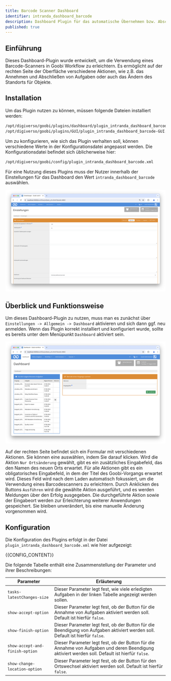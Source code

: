 ```yaml
---
title: Barcode Scanner Dashboard
identifier: intranda_dashboard_barcode
description: Dashboard Plugin für das automatische Übernehmen bzw. Abschließen von Arbeitsschritten sowie zur Änderung von Standortangaben mittels Barcode-Scanner
published: true
---
```


## Einführung
Dieses Dashboard-Plugin wurde entwickelt, um die Verwendung eines Barcode-Scanners in Goobi Workflow zu erleichtern. Es ermöglicht auf der rechten Seite der Oberfläche verschiedene Aktionen, wie z.B. das Annehmen und Abschließen von Aufgaben oder auch das Ändern des Standorts für Objekte.

## Installation
Um das Plugin nutzen zu können, müssen folgende Dateien installiert werden:

```bash
/opt/digiverso/goobi/plugins/dashboard/plugin_intranda_dashboard_barcode.jar
/opt/digiverso/goobi/plugins/GUI/plugin_intranda_dashboard_barcode-GUI.jar
```

Um zu konfigurieren, wie sich das Plugin verhalten soll, können verschiedene Werte in der Konfigurationsdatei angepasst werden. Die Konfigurationsdatei befindet sich üblicherweise hier:

```bash
/opt/digiverso/goobi/config/plugin_intranda_dashboard_barcode.xml
```

Für eine Nutzung dieses Plugins muss der Nutzer innerhalb der Einstellungen für das Dashboard den Wert `intranda_dashboard_barcode` auswählen. 

![Auswahl des Dashboards in den Nutzereinstellungen](screen1_de.png)


## Überblick und Funktionsweise
Um dieses Dashboard-Plugin zu nutzen, muss man es zunächst über `Einstellungen -> Allgemein -> Dashboard` aktivieren und sich dann ggf. neu anmelden. Wenn das Plugin korrekt installiert und konfiguriert wurde, sollte es bereits unter dem Menüpunkt `Dashboard` aktiviert sein.

![Nutzeroberfläche des Dashboards](screen2_de.png)

Auf der rechten Seite befindet sich ein Formular mit verschiedenen Aktionen. Sie können eine auswählen, indem Sie darauf klicken. Wird die Aktion `Nur Ortsänderung` gewählt, gibt es ein zusätzliches Eingabefeld, das den Namen des neuen Orts erwartet. Für alle Aktionen gibt es ein obligatorisches Eingabefeld, in dem der Titel des Goobi-Vorgangs erwartet wird. Dieses Feld wird nach dem Laden automatisch fokussiert, um die Verwendung eines Barcodescanners zu erleichtern. Durch Anklicken des Buttons `Ausführen` wird die gewählte Aktion ausgeführt, und es werden Meldungen über den Erfolg ausgegeben. Die durchgeführte Aktion sowie der Eingabeort werden zur Erleichterung weiterer Anwendungen gespeichert. Sie bleiben unverändert, bis eine manuelle Änderung vorgenommen wird.

## Konfiguration
Die Konfiguration des Plugins erfolgt in der Datei `plugin_intranda_dashboard_barcode.xml` wie hier aufgezeigt:

{{CONFIG_CONTENT}}

Die folgende Tabelle enthält eine Zusammenstellung der Parameter und ihrer Beschreibungen:

Parameter               | Erläuterung
------------------------|------------------------------------
| `tasks-latestChanges-size` | Dieser Parameter legt fest, wie viele erledigten Aufgaben in der linken Tabelle angezeigt werden sollen. |
| `show-accept-option` | Dieser Parameter legt fest, ob der Button für die Annahme von Aufgaben aktiviert werden soll. Default ist hierfür `false`. |
| `show-finish-option` | Dieser Parameter legt fest, ob der Button für die Beendigung von Aufgaben aktiviert werden soll. Default ist hierfür `false`.|
| `show-accept-and-finish-option` | Dieser Parameter legt fest, ob der Button für die Annahme von Aufgaben und deren Beendigung aktiviert werden soll. Default ist hierfür `false`. |
| `show-change-location-option` | Dieser Parameter legt fest, ob der Button für den Ortswechsel aktiviert werden soll. Default ist hierfür `false`. |